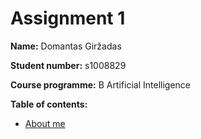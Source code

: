 # Assignment 1

**Name:** Domantas Giržadas

**Student number:** s1008829

**Course programme:** B Artificial Intelligence

**Table of contents:**
* [About me](about.md)
